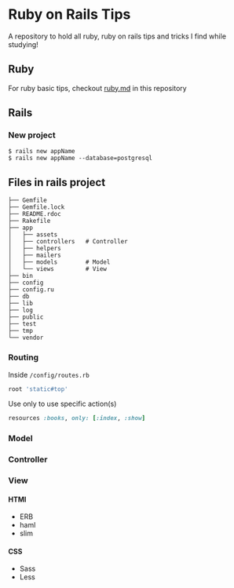 # Ruby on Rails Tips
A repository to hold all ruby, ruby on rails tips and tricks I find while studying!

## Ruby
For ruby basic tips, checkout [ruby.md](https://github.com/PeterTeng/railsTips/blob/master/ruby.md) in this repository

## Rails

### New project

```shell
$ rails new appName
$ rails new appName --database=postgresql
```

## Files in rails project

```
├── Gemfile
├── Gemfile.lock
├── README.rdoc
├── Rakefile
├── app
│   ├── assets
│   ├── controllers   # Controller
│   ├── helpers
│   ├── mailers
│   ├── models        # Model
│   └── views         # View
├── bin
├── config
├── config.ru
├── db
├── lib
├── log
├── public
├── test
├── tmp
└── vendor
```
### Routing
Inside `/config/routes.rb`

```ruby
root 'static#top'
```

Use only to use specific action(s)

```ruby
resources :books, only: [:index, :show]
```

### Model

### Controller

### View

#### HTMl
- ERB
- haml
- slim

#### CSS
- Sass
- Less
